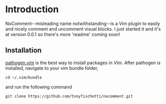 # Introduction

NoComment--misleading name notwithstanding--is a Vim plugin to easily and nicely comment and uncomment 
visual blocks. I just started it and it's at version 0.0.1 so there's
more 'readme' coming soon!

Installation
------------


[pathogen.vim](https://github.com/tpope/vim-pathogen) is the best way to
install packages in Vim. After pathogen is installed, navigate to your
vim bundle folder,

    cd ~/.vim/bundle

and run the following command

    git clone https://github.com/tonyfischetti/nocomment.git
